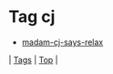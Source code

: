 <!--
title: Tag cj
date: 2020-06-28T15:26:59.465Z
tags:
-->
# Tag cj

 * [madam-cj-says-relax](80085912168.md)

| [Tags](tags.md) | [Top](index.md) |
